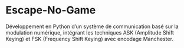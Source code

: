 # Escape-No-Game
Développement en Python d’un système de communication basé sur la modulation numérique, intégrant les techniques ASK (Amplitude Shift Keying) et FSK (Frequency Shift Keying) avec encodage Manchester.
